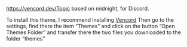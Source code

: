 https://vencord.dev/Topic based on midnight, for Discord.

To install this theme, I recommend installing [Vencord](https://vencord.dev/)
Then go to the settings, find there the item “Themes” and click on the button “Open Themes Folder” and transfer there the two files you downloaded to the folder “themes”

